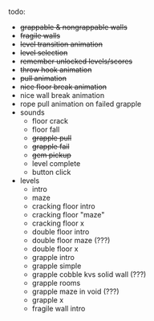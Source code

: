 todo:
* ~~grappable & nongrappable walls~~
* ~~fragile walls~~
* ~~level transition animation~~
* ~~level selection~~
* ~~remember unlocked levels/scores~~
* ~~throw hook animation~~
* ~~pull animation~~
* ~~nice floor break animation~~
* nice wall break animation
* rope pull animation on failed grapple
* sounds
    * floor crack
    * floor fall
    * ~~grapple pull~~
    * ~~grapple fail~~
    * ~~gem pickup~~
    * level complete
    * button click
* levels
    * intro
    * maze
    * cracking floor intro
    * cracking floor "maze"
    * cracking floor x
    * double floor intro
    * double floor maze (???)
    * double floor x
    * grapple intro
    * grapple simple
    * grapple cobble kvs solid wall (???)
    * grapple rooms
    * grapple maze in void (???)
    * grapple x
    * fragile wall intro
